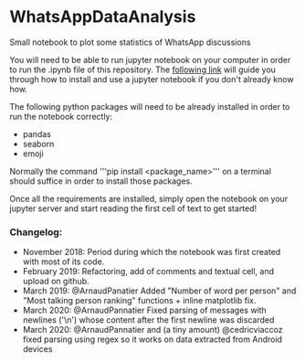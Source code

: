 # WhatsAppDataAnalysis
Small notebook to plot some statistics of WhatsApp discussions

You will need to be able to run jupyter notebook on your computer in order to run the .ipynb file of this repository. The [following link](https://www.datacamp.com/community/tutorials/tutorial-jupyter-notebook) will guide you through how to install and use a jupyter notebook if you don't already know how.

The following python packages will need to be already installed in order to run the notebook correctly:

* pandas
* seaborn
* emoji

Normally the command '''pip install <package_name>''' on a terminal should suffice in order to install those packages.

Once all the requirements are installed, simply open the notebook on your jupyter server and start reading the first cell of text to get started!

### Changelog:

* November 2018: Period during which the notebook was first created with most of its code.
* February 2019: Refactoring, add of comments and textual cell, and upload on github.
* March 2019: @ArnaudPanatier Added "Number of word per person" and "Most talking person ranking" functions + inline matplotlib fix.
* March 2020: @ArnaudPannatier Fixed parsing of messages with newlines ('\n') whose content after the first newline was discarded 
* March 2020: @ArnaudPannatier and (a tiny amount) @cedricviaccoz fixed parsing using regex so it works on data extracted from Android devices 
